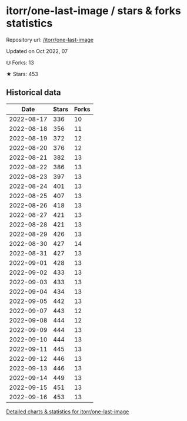 # itorr/one-last-image / stars & forks statistics

Repository url: [/itorr/one-last-image](https://github.com/itorr/one-last-image)

Updated on Oct 2022, 07

☋ Forks: 13

★ Stars: 453

## Historical data
| Date | Stars | Forks |
|------|-------|-------|
| 2022-08-17 | 336 | 10 | 
| 2022-08-18 | 356 | 11 | 
| 2022-08-19 | 372 | 12 | 
| 2022-08-20 | 376 | 12 | 
| 2022-08-21 | 382 | 13 | 
| 2022-08-22 | 386 | 13 | 
| 2022-08-23 | 397 | 13 | 
| 2022-08-24 | 401 | 13 | 
| 2022-08-25 | 407 | 13 | 
| 2022-08-26 | 418 | 13 | 
| 2022-08-27 | 421 | 13 | 
| 2022-08-28 | 421 | 13 | 
| 2022-08-29 | 426 | 13 | 
| 2022-08-30 | 427 | 14 | 
| 2022-08-31 | 427 | 13 | 
| 2022-09-01 | 428 | 13 | 
| 2022-09-02 | 433 | 13 | 
| 2022-09-03 | 433 | 13 | 
| 2022-09-04 | 434 | 13 | 
| 2022-09-05 | 442 | 13 | 
| 2022-09-07 | 443 | 12 | 
| 2022-09-08 | 444 | 12 | 
| 2022-09-09 | 444 | 13 | 
| 2022-09-10 | 444 | 13 | 
| 2022-09-11 | 445 | 13 | 
| 2022-09-12 | 446 | 13 | 
| 2022-09-13 | 446 | 13 | 
| 2022-09-14 | 449 | 13 | 
| 2022-09-15 | 451 | 13 | 
| 2022-09-16 | 453 | 13 | 


[Detailed charts & statistics for itorr/one-last-image](https://reviewgithub.com/rep/itorr/one-last-image)
